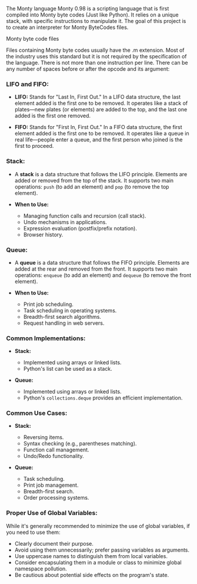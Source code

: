 The Monty language
Monty 0.98 is a scripting language that is first compiled into Monty byte codes (Just like Python). It relies on a unique stack, with specific instructions to manipulate it. The goal of this project is to create an interpreter for Monty ByteCodes files.

Monty byte code files

Files containing Monty byte codes usually have the .m extension. Most of the industry uses this standard but it is not required by the specification of the language. There is not more than one instruction per line. There can be any number of spaces before or after the opcode and its argument:
### LIFO and FIFO:

- **LIFO:** Stands for "Last In, First Out." In a LIFO data structure, the last element added is the first one to be removed. It operates like a stack of plates—new plates (or elements) are added to the top, and the last one added is the first one removed.

- **FIFO:** Stands for "First In, First Out." In a FIFO data structure, the first element added is the first one to be removed. It operates like a queue in real life—people enter a queue, and the first person who joined is the first to proceed.

### Stack:

- A **stack** is a data structure that follows the LIFO principle. Elements are added or removed from the top of the stack. It supports two main operations: `push` (to add an element) and `pop` (to remove the top element).

- **When to Use:**
  - Managing function calls and recursion (call stack).
  - Undo mechanisms in applications.
  - Expression evaluation (postfix/prefix notation).
  - Browser history.

### Queue:

- A **queue** is a data structure that follows the FIFO principle. Elements are added at the rear and removed from the front. It supports two main operations: `enqueue` (to add an element) and `dequeue` (to remove the front element).

- **When to Use:**
  - Print job scheduling.
  - Task scheduling in operating systems.
  - Breadth-first search algorithms.
  - Request handling in web servers.

### Common Implementations:

- **Stack:**
  - Implemented using arrays or linked lists.
  - Python's list can be used as a stack.

- **Queue:**
  - Implemented using arrays or linked lists.
  - Python's `collections.deque` provides an efficient implementation.

### Common Use Cases:

- **Stack:**
  - Reversing items.
  - Syntax checking (e.g., parentheses matching).
  - Function call management.
  - Undo/Redo functionality.

- **Queue:**
  - Task scheduling.
  - Print job management.
  - Breadth-first search.
  - Order processing systems.

### Proper Use of Global Variables:

While it's generally recommended to minimize the use of global variables, if you need to use them:

- Clearly document their purpose.
- Avoid using them unnecessarily; prefer passing variables as arguments.
- Use uppercase names to distinguish them from local variables.
- Consider encapsulating them in a module or class to minimize global namespace pollution.
- Be cautious about potential side effects on the program's state.
